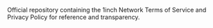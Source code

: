 Official repository containing the 1inch Network Terms of Service and Privacy Policy for reference and transparency.
